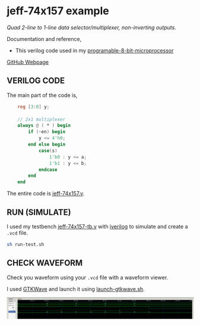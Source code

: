 # jeff-74x157 example

_Quad 2-line to 1-line data selector/multiplexer, non-inverting outputs._

Documentation and reference,

* This verilog code used in my
  [programable-8-bit-microprocessor](https://github.com/JeffDeCola/my-systemverilog-examples/tree/master/systems/microprocessors/programable-8-bit-microprocessor)

[GitHub Webpage](https://jeffdecola.github.io/my-systemverilog-examples/)

## VERILOG CODE

The main part of the code is,

```verilog
    reg [3:0] y;

    // 2x1 multiplexer
    always @ ( * ) begin
        if (~en) begin
            y <= 4'h0;
        end else begin
            case(s)
                1'b0 : y <= a;
                1'b1 : y <= b;
            endcase
        end
    end
```

The entire code is
[jeff-74x157.v](jeff-74x157.v).

## RUN (SIMULATE)

I used my testbench
[jeff-74x157-tb.v](jeff-74x157-tb.v) with
[iverilog](https://github.com/JeffDeCola/my-cheat-sheets/tree/master/hardware/tools/simulation/iverilog-cheat-sheet)
to simulate and create a `.vcd` file.

```bash
sh run-test.sh
```

## CHECK WAVEFORM

Check you waveform using your `.vcd` file with a waveform viewer.

I used [GTKWave](https://github.com/JeffDeCola/my-cheat-sheets/tree/master/hardware/tools/simulation/gtkwave-cheat-sheet)
and launch it using
[launch-gtkwave.sh](launch-gtkwave.sh).

![jeff-74x157-waveform.jpg](../../../docs/pics/jeff-74x157-waveform.jpg)
